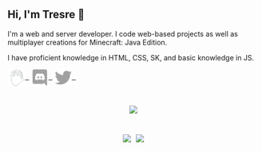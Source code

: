 ## Hi, I'm Tresre 👋
I'm a web and server developer. I code web-based projects as well as multiplayer creations for Minecraft: Java Edition.

I have proficient knowledge in HTML, CSS, SK, and basic knowledge in JS.

<a href="https://tresre.dev" target="_blank" rel="noopener noreferrer"><img align="center" src="logo.png" height="35px" width="35px">&nbsp;&nbsp;</a>
<a href="https://tresre.dev/discord" target="_blank" rel="noopener noreferrer"><img align="center" src="discord.png" height="35px" width="35px">&nbsp;&nbsp;</a>
<a href="https://twitter.com/tresreee" target="_blank" rel="noopener noreferrer"><img align="center" src="twitter.png" height="35px" width="35px">&nbsp;&nbsp;</a>
#
<a href="#"><p align="center"><img width="40%" scrolling="no" src="https://lanyard.cnrad.dev/api/225399479790993408?borderRadius=15px&idleMessage=Developing%20Something...&hideStatus=true" frameborder="0"></img></p></a>
#
<a href="#"><p align="center"><img width="50%" scrolling="no" src="https://github-readme-stats.vercel.app/api?username=Tresre&show_icons=true&hide=prs,contribs&theme=dark&include_all_commits=true&border_radius=10" frameborder="0"></img></a>⠀<a href="#"><img width="38%" scrolling="no" src="https://github-readme-stats.vercel.app/api/top-langs/?username=Tresre&theme=dark&layout=compact&border_radius=10" frameborder="0"></img></p></a>

